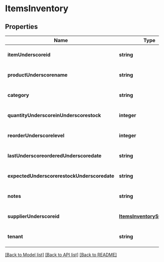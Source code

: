 # ItemsInventory

## Properties
Name | Type | Description | Notes
------------ | ------------- | ------------- | -------------
**itemUnderscoreid** | **string** |  | [optional] [default to null]
**productUnderscorename** | **string** |  | [optional] [default to null]
**category** | **string** |  | [optional] [default to null]
**quantityUnderscoreinUnderscorestock** | **integer** |  | [optional] [default to null]
**reorderUnderscorelevel** | **integer** |  | [optional] [default to null]
**lastUnderscoreorderedUnderscoredate** | **string** |  | [optional] [default to null]
**expectedUnderscorerestockUnderscoredate** | **string** |  | [optional] [default to null]
**notes** | **string** |  | [optional] [default to null]
**supplierUnderscoreid** | [**ItemsInventorySupplierId**](ItemsInventorySupplierId.md) |  | [optional] [default to null]
**tenant** | **string** |  | [optional] [default to null]

[[Back to Model list]](../README.md#documentation-for-models) [[Back to API list]](../README.md#documentation-for-api-endpoints) [[Back to README]](../README.md)


